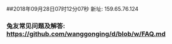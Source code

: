 ##2018年09月28日07时12分07秒 新址: 159.65.76.124
### 兔友常见问题及解答: https://github.com/wanggonging/d/blob/w/FAQ.md
